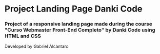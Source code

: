 # Project Landing Page Danki Code
### Project of a responsive landing page made during the course "Curso Webmaster Front-End Completo" by Danki Code using HTML and CSS


Developed by Gabriel Alcantaro
